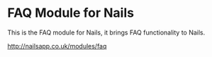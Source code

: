 # FAQ Module for Nails

This is the FAQ module for Nails, it brings FAQ functionality to Nails.

http://nailsapp.co.uk/modules/faq